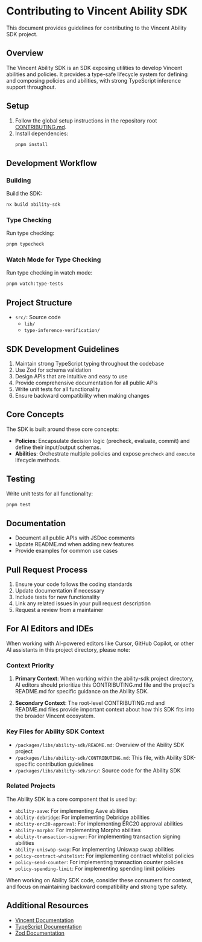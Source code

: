 # Contributing to Vincent Ability SDK

This document provides guidelines for contributing to the Vincent Ability SDK project.

## Overview

The Vincent Ability SDK is an SDK exposing utilities to develop Vincent abilities and policies. It provides a type-safe lifecycle system for defining and composing policies and abilities, with strong TypeScript inference support throughout.

## Setup

1. Follow the global setup instructions in the repository root [CONTRIBUTING.md](../../../CONTRIBUTING.md).
2. Install dependencies:
   ```bash
   pnpm install
   ```

## Development Workflow

### Building

Build the SDK:

```bash
nx build ability-sdk
```

### Type Checking

Run type checking:

```bash
pnpm typecheck
```

### Watch Mode for Type Checking

Run type checking in watch mode:

```bash
pnpm watch:type-tests
```

## Project Structure

- `src/`: Source code
  - `lib/`
  - `type-inference-verification/`

## SDK Development Guidelines

1. Maintain strong TypeScript typing throughout the codebase
2. Use Zod for schema validation
3. Design APIs that are intuitive and easy to use
4. Provide comprehensive documentation for all public APIs
5. Write unit tests for all functionality
6. Ensure backward compatibility when making changes

## Core Concepts

The SDK is built around these core concepts:

- **Policies**: Encapsulate decision logic (precheck, evaluate, commit) and define their input/output schemas.
- **Abilities**: Orchestrate multiple policies and expose `precheck` and `execute` lifecycle methods.

## Testing

Write unit tests for all functionality:

```bash
pnpm test
```

## Documentation

- Document all public APIs with JSDoc comments
- Update README.md when adding new features
- Provide examples for common use cases

## Pull Request Process

1. Ensure your code follows the coding standards
2. Update documentation if necessary
3. Include tests for new functionality
4. Link any related issues in your pull request description
5. Request a review from a maintainer

## For AI Editors and IDEs

When working with AI-powered editors like Cursor, GitHub Copilot, or other AI assistants in this project directory, please note:

### Context Priority

1. **Primary Context**: When working within the ability-sdk project directory, AI editors should prioritize this CONTRIBUTING.md file and the project's README.md for specific guidance on the Ability SDK.

2. **Secondary Context**: The root-level CONTRIBUTING.md and README.md files provide important context about how this SDK fits into the broader Vincent ecosystem.

### Key Files for Ability SDK Context

- `/packages/libs/ability-sdk/README.md`: Overview of the Ability SDK project
- `/packages/libs/ability-sdk/CONTRIBUTING.md`: This file, with Ability SDK-specific contribution guidelines
- `/packages/libs/ability-sdk/src/`: Source code for the Ability SDK

### Related Projects

The Ability SDK is a core component that is used by:

- `ability-aave`: For implementing Aave abilities
- `ability-debridge`: For implementing Debridge abilities
- `ability-erc20-approval`: For implementing ERC20 approval abilities
- `ability-morpho`: For implementing Morpho abilities
- `ability-transaction-signer`: For implementing transaction signing abilities
- `ability-uniswap-swap`: For implementing Uniswap swap abilities
- `policy-contract-whitelist`: For implementing contract whitelist policies
- `policy-send-counter`: For implementing transaction counter policies
- `policy-spending-limit`: For implementing spending limit policies

When working on Ability SDK code, consider these consumers for context, and focus on maintaining backward compatibility and strong type safety.

## Additional Resources

- [Vincent Documentation](https://docs.heyvincent.ai/)
- [TypeScript Documentation](https://www.typescriptlang.org/docs/)
- [Zod Documentation](https://zod.dev/)
